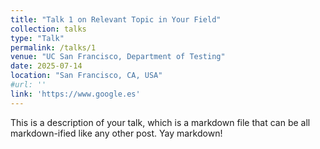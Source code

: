 ```yaml
---
title: "Talk 1 on Relevant Topic in Your Field"
collection: talks
type: "Talk"
permalink: /talks/1
venue: "UC San Francisco, Department of Testing"
date: 2025-07-14
location: "San Francisco, CA, USA"
#url: ''
link: 'https://www.google.es'
---
```


This is a description of your talk, which is a markdown file that can be all markdown-ified like any other post. Yay markdown!    

